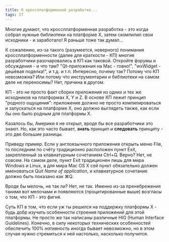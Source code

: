 ```yaml
---
title: О кроссплатформенной разработке...
tags: IT
---
```


Многие думают, что кроссплатформенная разработка - это когда собрал нужные библиотеки на платформе X, затем скомпилил свои исходники - и заработало! Я раньше тоже так думал...

К сожалению, из-за такого (разумеется, неверного) понимания кроссплатформенности (далее для краткости - КП) многие разработчики разочаровались в КП как таковой. Откройте форумы и обсуждения - и что там? "Qt-приложения на Mac - говно!", "wxWidget - дешёвая поделка!", и т.д. и т.п. Интересно, почему так? Потому что КП невозможна? Или потому что инструментарии и библиотеки на самом деле не переносимы? Нет, причина в другом.

КП - это не просто факт сборки приложения из одних и тех же исходников на платформах X, Y и Z. В основе КП лежит принцип "родного ощущения": приложение должно не просто компилироваться и запускаться на платформе X, оно должно выглядеть также, как если бы оно было родным для платформы X.

Казалось бы, Америки я не открыл, вроде бы все разработчики это знают. Но, как это часто бывает, **знать** принцип и **следовать** принципу - это две большие разницы.

Приведу пример. Если у англоязычного приложения открыть меню File, то последним по счёту традиционно расположен пункт Exit, закрепленный за клавиатурным сочетанием Ctrl+Q. Верно? Нет, не совсем. На самом деле, пункт Exit традиционен лишь для мира Windows и Linux, а для мира Mac OS X сей пункт обязательно должен именоваться Quit *Name of application*, и клавиатурное сочетание должно быть показано как &#8984;Q.

Вроде бы мелочь, не так ли? Нет, не так. Именно из-за пренебрежения такими вот мелочами и появляются (процитированные выше) возгласы о том, что КП - это фигня.

Суть КП в том, что если уж ты решился на поддержку платформы X - будь добр изучить особенности строения приложений для этой платформы. Не просто же так написаны различные HIG (Human Interface Guidelines). Конечно, в силу некоторых технических особенностей обеспечить 100% *нативность* иногда бывает невозможно, но в этом случае нужно стремиться к ней настолько, насколько получится.
